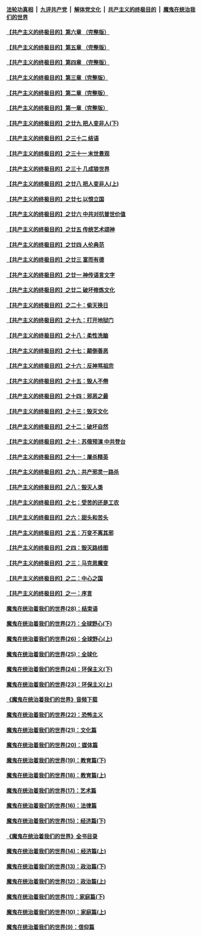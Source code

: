 ####  [法轮功真相](../../../../basic/blob/master/README.md?t=04250301) &nbsp;|&nbsp; [九评共产党](../../../../9ping.md/blob/master/README.md?t=04250301) &nbsp;|&nbsp; [解体党文化](../../../../jtdwh.md/blob/master/README.md?t=04250301)  &nbsp;|&nbsp; [共产主义的终极目的](../../../../gczydzjmd.md/blob/master/README.md?t=04250301) &nbsp;|&nbsp; [魔鬼在统治我们的世界](../../../../mgztzwmdsj.md/blob/master/README.md?t=04250301) 

#### [【共产主义的终极目的】第六章 （完整版）](../pages/nsc422/n11428913.md?t=04250301) 

#### [【共产主义的终极目的】第五章 （完整版）](../pages/nsc422/n11428912.md?t=04250301) 

#### [【共产主义的终极目的】第四章 （完整版）](../pages/nsc422/n11428907.md?t=04250301) 

#### [【共产主义的终极目的】第三章（完整版）](../pages/nsc422/n11428848.md?t=04250301) 

#### [【共产主义的终极目的】第二章（完整版）](../pages/nsc422/n11428831.md?t=04250301) 

#### [【共产主义的终极目的】第一章（完整版）](../pages/nsc422/n11417651.md?t=04250301) 

#### [【共产主义的终极目的】之廿九 把人变非人(下)](../pages/nsc422/n11344140.md?t=04250301) 

#### [【共产主义的终极目的】之三十二 结语](../pages/nsc422/n11360535.md?t=04250301) 

#### [【共产主义的终极目的】之三十一 末世景观](../pages/nsc422/n11351129.md?t=04250301) 

#### [【共产主义的终极目的】之三十 几成狼世界](../pages/nsc422/n11348280.md?t=04250301) 

#### [【共产主义的终极目的】之廿八 把人变非人(上)](../pages/nsc422/n11340492.md?t=04250301) 

#### [【共产主义的终极目的】之廿七 以恨立国](../pages/nsc422/n11336944.md?t=04250301) 

#### [【共产主义的终极目的】之廿六 中共对抗普世价值](../pages/nsc422/n11324785.md?t=04250301) 

#### [【共产主义的终极目的】之廿五 传统艺术颂神](../pages/nsc422/n11296396.md?t=04250301) 

#### [【共产主义的终极目的】之廿四 人伦典范](../pages/nsc422/n11296397.md?t=04250301) 

#### [【共产主义的终极目的】之廿三 富而有德](../pages/nsc422/n11283598.md?t=04250301) 

#### [【共产主义的终极目的】之廿一 神传语言文字](../pages/nsc422/n11263265.md?t=04250301) 

#### [【共产主义的终极目的】之廿二 破坏修炼文化](../pages/nsc422/n11245728.md?t=04250301) 

#### [【共产主义的终极目的】之二十：偷天换日](../pages/nsc422/n11238846.md?t=04250301) 

#### [【共产主义的终极目的】之十九：打开地狱门](../pages/nsc422/n11206376.md?t=04250301) 

#### [【共产主义的终极目的】之十八：柔性洗脑](../pages/nsc422/n11199994.md?t=04250301) 

#### [【共产主义的终极目的】之十七：颠倒善恶](../pages/nsc422/n11179782.md?t=04250301) 

#### [【共产主义的终极目的】之十六：反神骂祖宗](../pages/nsc422/n11166798.md?t=04250301) 

#### [【共产主义的终极目的】之十五：毁人不倦](../pages/nsc422/n11166792.md?t=04250301) 

#### [【共产主义的终极目的】之十四：邪恶之最](../pages/nsc422/n11150249.md?t=04250301) 

#### [【共产主义的终极目的】之十三：毁灭文化](../pages/nsc422/n11135227.md?t=04250301) 

#### [【共产主义的终极目的】之十二：破坏自然](../pages/nsc422/n11135214.md?t=04250301) 

#### [【共产主义的终极目的】之十：苏俄预演 中共登台](../pages/nsc422/n11118424.md?t=04250301) 

#### [【共产主义的终极目的】之十一：屠杀精英](../pages/nsc422/n11118442.md?t=04250301) 

#### [【共产主义的终极目的】之九：共产邪灵一路杀](../pages/nsc422/n11114139.md?t=04250301) 

#### [【共产主义的终极目的】之八：毁灭人类](../pages/nsc422/n11108503.md?t=04250301) 

#### [【共产主义的终极目的】之七：受苦的还是工农](../pages/nsc422/n11101809.md?t=04250301) 

#### [【共产主义的终极目的】之六：甜头和苦头](../pages/nsc422/n11096971.md?t=04250301) 

#### [【共产主义的终极目的】之五：万变不离其邪](../pages/nsc422/n11091285.md?t=04250301) 

#### [【共产主义的终极目的】之四：毁灭路线图](../pages/nsc422/n11086284.md?t=04250301) 

#### [【共产主义的终极目的】之三：马克思魔变](../pages/nsc422/n11061941.md?t=04250301) 

#### [【共产主义的终极目的】之二：中心之国](../pages/nsc422/n11047728.md?t=04250301) 

#### [【共产主义的终极目的】之一：序言](../pages/nsc422/n11086077.md?t=04250301) 

#### [魔鬼在统治着我们的世界(28)：结束语](../pages/nsc422/n10936246.md?t=04250301) 

#### [魔鬼在统治着我们的世界(27)：全球野心(下)](../pages/nsc422/n10928319.md?t=04250301) 

#### [魔鬼在统治着我们的世界(26)：全球野心(上)](../pages/nsc422/n10900318.md?t=04250301) 

#### [魔鬼在统治着我们的世界(25)：全球化](../pages/nsc422/n10788205.md?t=04250301) 

#### [魔鬼在统治着我们的世界(24)：环保主义(下)](../pages/nsc422/n10695307.md?t=04250301) 

#### [魔鬼在统治着我们的世界(23)：环保主义(上)](../pages/nsc422/n10688613.md?t=04250301) 

#### [《魔鬼在统治着我们的世界》音频下载](../pages/nsc422/n10635553.md?t=04250301) 

#### [魔鬼在统治着我们的世界(22)：恐怖主义](../pages/nsc422/n10614727.md?t=04250301) 

#### [魔鬼在统治着我们的世界(21)：文化篇](../pages/nsc422/n10597706.md?t=04250301) 

#### [魔鬼在统治着我们的世界(20)：媒体篇](../pages/nsc422/n10586579.md?t=04250301) 

#### [魔鬼在统治着我们的世界(19)：教育篇(下)](../pages/nsc422/n10564808.md?t=04250301) 

#### [魔鬼在统治着我们的世界(18)：教育篇(上)](../pages/nsc422/n10526970.md?t=04250301) 

#### [魔鬼在统治着我们的世界(17)：艺术篇](../pages/nsc422/n10499093.md?t=04250301) 

#### [魔鬼在统治着我们的世界(16)：法律篇](../pages/nsc422/n10485969.md?t=04250301) 

#### [魔鬼在统治着我们的世界(15)：经济篇(下)](../pages/nsc422/n10469975.md?t=04250301) 

#### [《魔鬼在统治着我们的世界》全书目录](../pages/nsc422/n10464261.md?t=04250301) 

#### [魔鬼在统治着我们的世界(14)：经济篇(上)](../pages/nsc422/n10457370.md?t=04250301) 

#### [魔鬼在统治着我们的世界(13)：政治篇(下)](../pages/nsc422/n10448270.md?t=04250301) 

#### [魔鬼在统治着我们的世界(12)：政治篇(上)](../pages/nsc422/n10444576.md?t=04250301) 

#### [魔鬼在统治着我们的世界(11)：家庭篇(下)](../pages/nsc422/n10440961.md?t=04250301) 

#### [魔鬼在统治着我们的世界(10)：家庭篇(上)](../pages/nsc422/n10435448.md?t=04250301) 

#### [魔鬼在统治着我们的世界(9)：信仰篇](../pages/nsc422/n10432159.md?t=04250301) 

